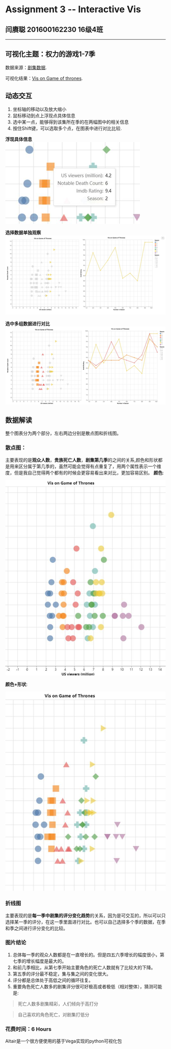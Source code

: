 
# Assignment 3 -- Interactive Vis

## 闫赓聪 201600162230 16级4班

---

## 可视化主题：权力的游戏1-7季

数据来源：[剧集数据](https://www.kaggle.com/dasbootstrapping/game-of-thrones-episode-data 'data').

可视化结果：[Vis on Game of thrones](https://kenzoyan.github.io/vis-on-game-of-thrones/ 'Vis on Game of thrones'). 

## 动态交互

1. 坐标轴的移动以及放大缩小
2. 鼠标移动到点上浮现点具体信息
3. 选中某一点，能够得到该集所在季的在两幅图中的相关信息
4. 按住Shift键，可以选取多个点，在图表中进行对比比较.

**浮现具体信息**
![tooltip](/photos/1.jpg)

**选择数据单独观察**
![select](/photos/2.jpg)

**选中多组数据进行对比**
![tooltip](/photos/3.jpg)


## 数据解读

整个图表分为两个部分，左右两边分别是散点图和折线图。

### 散点图：

主要表现的是**观众人数**，**贵族死亡人数**，**剧集第几季**的之间的关系,颜色和形状都是用来区分属于第几季的，虽然可能会觉得有点重复了，用两个属性表示一个维度，但是我自己觉得两个都有的时候会更容易看出来对比，更加容易区别。
**颜色**:

![](/photos/4.jpg)

**颜色+形状**:

![](/photos/5.jpg)

### 折线图

主要表现的是**每一季中剧集的评分变化趋势**的关系，因为是可交互的，所以可以只选择某一季的评分，在这一季里面进行对比。也可以自己选择多个季的数据，在季和季之间进行评分变化的比较。

### 图片结论

1. 总体每一季的观众人数都是在一直增长的。但是四五六季增长的幅度很小，第七季的增长幅度是最大的。
2. 和前几季相比，从第七季开始主要角色的死亡人数就有了比较大的下降。
3. 第五季的评分最不稳定，集与集之间的变化很大。
4. 评分都是总体处于高低之间的循环往复。
5. 重要角色死亡人数多的剧集评分很可好极高或者极低（相对整体），猜测可能是:
>死亡人数多剧集精彩，人们倾向于高打分

>自己喜欢的角色死亡，对剧集打低分


### 花费时间：6 Hours

Altair是一个很方便使用的基于Vega实现的python可视化包

